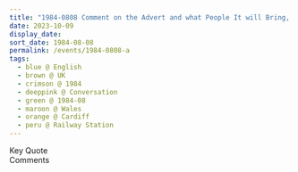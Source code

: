 ```yaml
---
title: "1984-0808 Comment on the Advert and what People It will Bring, In the Car on Arrival, Railway Station, Cardiff, Wales, UK"
date: 2023-10-09
display_date: 
sort_date: 1984-08-08
permalink: /events/1984-0808-a
tags:
  - blue @ English
  - brown @ UK
  - crimson @ 1984
  - deeppink @ Conversation
  - green @ 1984-08
  - maroon @ Wales
  - orange @ Cardiff
  - peru @ Railway Station
---
```


<wave-list>
  <list-title color="green" width="75">Key Quote</list-title>
  <list-item color="BlanchedAlmond"  width="200"></list-item>
  <list-item color="Lavender"></list-item>
  <list-item color="BlanchedAlmond"></list-item>
</wave-list>

<br>

<wave-list>
  <list-title color="green" width="75">Comments</list-title>
  <list-item color="BlanchedAlmond"  width="200"></list-item>
  <list-item color="Lavender"></list-item>
  <list-item color="BlanchedAlmond"></list-item>
</wave-list>